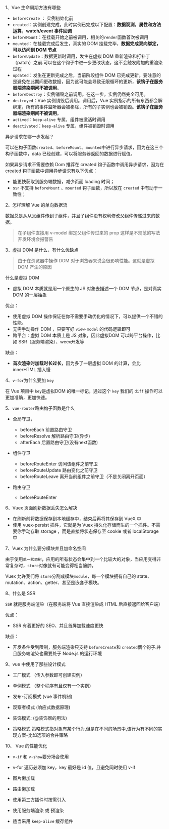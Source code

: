 1、Vue 生命周期方法有哪些

* `beforeCreate` ： 实例初始化前
* `created`：实例创建完成，此时实例已完成以下配置：**数据观测**，**属性和方法运算**，**watch/event 事件回调**
* `beforeMount`：在挂载开始之前被调用，相关的`render`函数首次被调用
* `mounted`：在挂载完成后发生，真实的 DOM 挂载完毕，**数据完成双向绑定，可以访问到 DOM 节点**
* `beforeUpdate`：数据更新时调用，发生在虚拟 DOM 重新渲染和打补丁（patch）之前.可以在这个钩子中进一步更改状态，这不会触发附加的重渲染过程
* `updated`：发生在更新完成之后，当前阶段组件 DOM 已完成更新。要注意的是避免在此期间更改数据，因为这可能会导致无限循环的更新，**该钩子在服务器端渲染期间不被调用**。
* `beforeDestroy`：实例销毁之前调用。在这一步，实例仍然完全可用。
* `destroyed`：Vue 实例销毁后调用。调用后，Vue 实例指示的所有东西都会解绑定，所有的事件监听器会被移除，所有的子实例也会被销毁。**该钩子在服务器端渲染期间不被调用**。
* `actived`：`keep-alive` 专属，组件被激活时调用
* `deactivated`：`keep-alive` 专属，组件被销毁时调用

异步请求在哪一步发起？

可以在构子函数`created`、`beforeMount`、`mounted`中进行异步请求，因为在这三个构子函数中，data 已经创建，可以将服务器返回的数据进行赋值。

如果异步请求不需要依赖 Dom 推荐在 created 钩子函数中调用异步请求，因为在 created 钩子函数中调用异步请求有以下优点：

- 能更快获取到服务端数据，减少页面 loading 时间；
- ssr  不支持 `beforeMount` 、`mounted` 钩子函数，所以放在 `created` 中有助于一致性；



2、怎样理解 Vue 的单向数据流

数据总是从从父组件传到子组件，并且子组件没有权利修改父组件传递过来的数据。

> 在子组件直接用 v-model 绑定父组件传过来的 prop 这样是不规范的写法 开发环境会报警告



3、虚拟 DOM 是什么，有什么优缺点

> 由于在浏览器中操作 DOM 对于浏览器来说会很影响性能。这就是虚拟 DOM 产生的原因

什么是虚拟 DOM 

* 虚拟 DOM 本质就是用一个原生的 JS 对象去描述一个 DOM 节点，是对真实 DOM 的一层抽象

优点：

* 使用虚拟 DOM 操作保证在你不需要手动优化的情况下，可以提供一个不错的性能。
* 无需手动操作 DOM ，只要写好 `view-model` 的代码逻辑即可
* 跨平台：虚拟 DOM  本质上是 JS 对象，因此虚拟DOM 可以跨平台操作，比如 SSR（服务端渲染）、weex开发等

缺点：

* **首次渲染时加载时长过长**，因为多了一层虚拟 DOM 的计算，会比 innerHTML 插入慢



4、`v-for`为什么要加 `key`

在 Vue 项目中 `key`是虚拟DOM 的唯一标记，通过这个 `key` 我们的 `diff` 操作可以更加准确，更加快速。



5、`vue-router`路由构子函数是什么

* 全局守卫，
  * beforeEach         前置路由守卫
  * beforeResolve   解析路由守卫(异步)    
  * afterEach            后置路由守卫(没有next函数)                                                         

* 组件守卫

  * beforeRouteEnter     访问该组件之前守卫               
  * beforeRouteUpdate  路由变化之前守卫     
  * beforeRouteLeave     离开当前组件之前守卫（不是关闭离开页面）   

* 路由守卫

  * beforeRouteEnter

  

6、Vuex 页面刷新数据丢失怎么解决

* 在刷新前将数据保存到本地缓存中，结束后再将其保存到 VueX 中
* 使用 vuex-persist 插件，它就是为 Vuex 持久化存储而生的一个插件。不需要你手动存取 storage ，而是直接将状态保存至 cookie 或者 localStorage 中



7、Vuex 为什么要分模块并且加命名空间

由于使用`单一状态树`，应用的所有状态会集中到一个比较大的对象，当应用变得非常复杂时，`store`对像就有可能变得相当臃肿。

Vuex 允许我们将 `store`分割成模块`module`，每一个模块拥有自己的 state、mutation、action、getter、甚至是嵌套子模块。



8、什么是 SSR 

`SSR` 就是服务端渲染（在服务端将 Vue 直接渲染成 HTML 后直接返回给客户端）

优点：

* SSR 有着更好的 SEO、并且首屏加载速度更快

缺点：

* 开发条件受到限制，服务端渲染只支持 `beforeCreate`和 `created`俩个钩子.并且服务端渲染也需要处于 Node.js 的运行环境



9、vue 中使用了那些设计模式

* 工厂模式 （传入参数即可创建实例）

* 单例模式 （整个程序有且仅有一个实例）

* 发布-订阅模式 (vue 事件机制)

* 观察者模式 (响应式数据原理)

* 装饰模式: (@装饰器的用法)

* 策略模式 策略模式指对象有某个行为,但是在不同的场景中,该行为有不同的实现方案-比如选项的合并策略

  

10、 Vue 的性能优化

* `v-if` 和 `v-show`要分场合使用
* v-for 遍历必须加 key，key 最好是 id 值，且避免同时使用 v-if

* 图片懒加载
* 路由懒加载
* 使用第三方插件时按需引入
* 使用服务端渲染 或 预渲染
* 适当采用 `keep-alive` 缓存组件